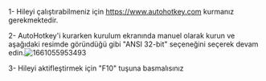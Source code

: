 1- Hileyi çalıştırabilmeniz için https://www.autohotkey.com kurmanız gerekmektedir.


2- AutoHotkey'i kurarken kurulum ekranında manuel olarak kurun ve aşağıdaki resimde göründüğü gibi "ANSI 32-bit" seçeneğini seçerek devam edin.![1661055953493](https://user-images.githubusercontent.com/55651453/186899339-bdd3fbfc-5b02-40ab-b094-bf6d1d8e8b19.png)


3- Hileyi aktifleştirmek için "F10" tuşuna basmalısınız

